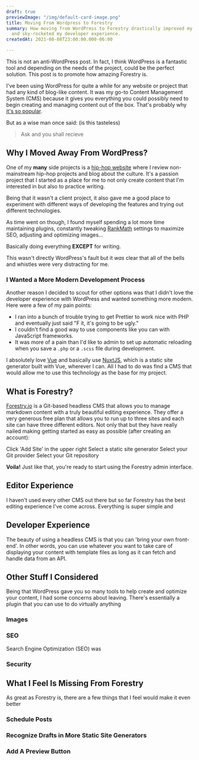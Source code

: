 ```yaml
---
draft: true
previewImage: "/img/default-card-image.png"
title: Moving From Wordpress to Forestry
summary: How moving from WordPress to Forestry drastically improved my performance
  and sky-rocketed my developer experience.
createdAt: 2021-08-08T23:00:00.000-06:00

---
```

<note>This is not an anti-WordPress post. In fact, I think WordPress is a fantastic tool and depending on the needs of the project, could be the perfect solution. This post is to promote how amazing Forestry is.</note>

I've been using WordPress for quite a while for any website or project that had any kind of blog-like content. It was my go-to Content Management System (CMS) because it gives you everything you could possibly need to begin creating and managing content out of the box. That's probably why [it's so popular](https://kinsta.com/blog/wordpress-statistics/ "WordPress popularity").

But as a wise man once said: (is this tasteless)

> Ask and you shall recieve

## Why I Moved Away From WordPress?

One of my **many** side projects is a [hip-hop website](https://hiphopseason.com/ "Hip Hop Season") where I review non-mainstream hip-hop projects and blog about the culture. It's a passion project that I started as a place for me to not only create content that I'm interested in but also to practice writing.

Being that it wasn't a client project, it also gave me a good place to experiment with different ways of developing the features and trying out different technologies.

As time went on though, I found myself spending a lot more time maintaining plugins, constantly tweaking [RankMath](https://rankmath.com/ "RankMath SEO") settings to maximize SEO, adjusting and optimizing images...

Basically doing everything **EXCEPT** for writing.

This wasn't directly WordPress's fault but it _was_ clear that all of the bells and whistles were very distracting for me.

### I Wanted a More Modern Development Process

Another reason I decided to scout for other options was that I didn't love the developer experience with WordPress and wanted something more modern. Here were a few of my pain points:

* I ran into a bunch of trouble trying to get Prettier to work nice with PHP and eventually just said "F it, it's going to be ugly."
* I couldn't find a good way to use components like you can with JavaScript frameworks.
* It was more of a pain than I'd like to admin to set up automatic reloading when you save a `.php` or a `.scss` file during development.

I absolutely love [Vue](https://vuejs.org/ "VueJS") and basically use [NuxtJS](https://nuxtjs.org/ "NuxtJS"), which is a static site generator built with Vue, wherever I can. All I had to do was find a CMS that would allow me to use this technology as the base for my project.

## What is Forestry?

[Forestry.io](https://forestry.io/ "Forestry io") is a Git-based headless CMS that allows you to manage markdown content with a truly beautiful editing experience. They offer a very generous free plan that allows you to run up to three sites and each site can have three different editors. Not only that but they have really nailed making getting started as easy as possible (after creating an account):

Click 'Add Site' in the upper right
Select a static site generator
Select your Git provider
Select your Git repository

**Voila!** Just like that, you're ready to start using the Forestry admin interface.

## Editor Experience

I haven't used every other CMS out there but so far Forestry has the best editing experience I've come across. Everything is super simple and

## Developer Experience

The beauty of using a headless CMS is that you can 'bring your own front-end'. In other words, you can use whatever you want to take care of displaying your content with template files as long as it can fetch and handle data from an API.

## Other Stuff I Considered

Being that WordPress gave you so many tools to help create and optimize your content, I had some concerns about leaving. There's essentially a plugin that you can use to do virtually anything 

### Images

### SEO

Search Engine Optimization (SEO) was

### Security

## What I Feel Is Missing From Forestry

As great as Forestry is, there are a few things that I feel would make it even better

### Schedule Posts

### Recognize Drafts in More Static Site Generators

### Add A Preview Button